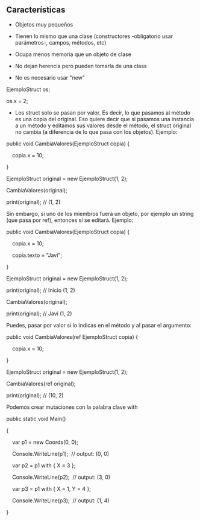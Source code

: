 ## Características

- Objetos muy pequeños
    
- Tienen lo mismo que una clase (constructores -obligatorio usar parámetros-, campos, métodos, etc)
    
- Ocupa menos memoria que un objeto de clase
    
- No dejan herencia pero pueden tomarla de una class
    
- No es necesario usar "new"
    

EjemploStruct os;

os.x = 2;

- Los struct solo se pasan por valor. Es decir, lo que pasamos al método es una copia del original. Eso quiere decir que si pasamos una instancia a un método y editamos sus valores desde el método, el struct original no cambia (a diferencia de lo que pasa con los objetos). Ejemplo:
    

public void CambiaValores(EjemploStruct copia) {

    copia.x = 10;

}

EjemploStruct original = new EjemploStruct(1, 2);

CambiaValores(original);

print(original); // (1, 2)

Sin embargo, si uno de los miembros fuera un objeto, por ejemplo un string (que pasa por ref), entonces sí se editará. Ejemplo:

public void CambiaValores(EjemploStruct copia) {

    copia.x = 10;

    copia.texto = "Javi";

}

EjemploStruct original = new EjemploStruct(1, 2);

print(original); // Inicio (1, 2)

CambiaValores(original);

print(original); // Javi (1, 2)

Puedes, pasar por valor si lo indicas en el método y al pasar el argumento:

public void CambiaValores(ref EjemploStruct copia) {

    copia.x = 10;

}

EjemploStruct original = new EjemploStruct(1, 2);

CambiaValores(ref original);

print(original); // (10, 2)

Podemos crear mutaciones con la palabra clave with 

public static void Main()

{

    var p1 = new Coords(0, 0);

    Console.WriteLine(p1);  // output: (0, 0)

  

    var p2 = p1 with { X = 3 };

    Console.WriteLine(p2);  // output: (3, 0)

  

    var p3 = p1 with { X = 1, Y = 4 };

    Console.WriteLine(p3);  // output: (1, 4)

}